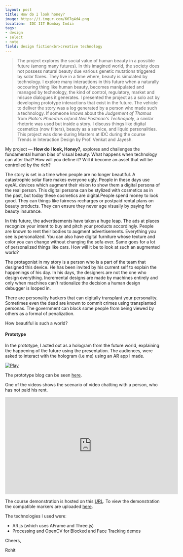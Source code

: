 ```yaml
---
layout: post
title: How do I look honey?
image: https://i.imgur.com/667g4d4.png
location:  IDC IIT Bombay India
tags:
- design
- select
- note
field: design fiction<br>creative technology
---
```


> The project explores the social value of human beauty in a possible future (among many futures). In this imagined world, the society does not possess natural beauty due various genetic mutations triggered by solar flares. They live in a time where, beauty is simulated by technology. I explore many interactions in this future when a naturally occouring thing like human beauty, becomes manipulated and managed by technology, the kind of control, regulatory, market and misuse dialogues it generates. I presented the project as a solo act by developing prototype interactions that exist in the future. The vehicle to deliver the story was a log generated by a person who made such a technology. If someone knows about the *Judgement of Thamus* from *Plato's Phaedrus* or/and *Neil Postman's Technopoly*, a similar rhetoric was used but inside a story. I discuss things like digital cosmetics (now filters), beauty as a service, and liquid personalities. This project was done during Masters at IDC during the course Trends in Interaction Design by Prof. Venkat and Jayesh.


My project &#8212; **How do I look, Honey?**, explores and challenges the fundamental human bias of visual beauty. What happens when technology can alter that? How will you define it? Will it become an asset that will be controlled by the rich?

The story is set in a time when people are no longer beautiful. A catastrophic solar flare makes everyone ugly. People in these days use eyeAL devices which augment their vision to show them a digital persona of the real person. This digital persona can be stylized with cosmetics as in the past, but today these cosmetics are digital.People spend money to look good. They can things like fairness recharges or postpaid rental plans on beauty products. They can ensure they never age visually by paying for beauty insurance.

In this future, the advertisements have taken a huge leap. The ads at places recognize your intent to buy and pitch your products accordingly. People are known to rent their bodies to augment advertisements. Everything you see is personalized. You can also have digital furniture whose texture and color you can change without changing the sofa ever. Same goes for a lot of personalized things like cars. How will it be to look at such an augmented world? 

The protagonist in my story is a person who is a part of the team that designed this device. He has been invited by his current self to explain the happenings of his day. In his days, the designers are not the one who design everything. Incremental designs are made by machines entirely and only when machines can’t rationalize the decision a human design debugger is looped in. 

There are personality hackers that can digitally transplant your personality. Sometimes even the dead are known to commit crimes using transplanted personas. The government can block some people from being viewed by others as a formal of penalization.

How beautiful is such a world?

<h4>Prototype</h4>

In the prototype, I acted out as a hologram from the future world, explaining the happening of the future using the presentation. The audiences, were asked to interact with the hologram (i.e me) using an AR app I made.

<a href="http://rohitg.in/designfiction/index.html">![Play](https://i.imgur.com/667g4d4.png)</a>

The prototype blog can be seen  [here](http://rohitg.in/designfiction/index.html).

One of the videos shows the scenario of video chatting with a person, who has not paid his rent. 

<iframe width="560" height="315" src="https://www.youtube.com/embed/MitBfqTiFBQ" frameborder="0" allow="accelerometer; autoplay; encrypted-media; gyroscope; picture-in-picture" allowfullscreen></iframe>

The course demonstration is hosted on this [URL](https://rohit7gupta.github.io/explore/objects.html). To view the demonstration the compatible markers are uploaded [here](http://rohitg.in/designfiction/markers.pdf).


The technologies I used were:

- AR.js (which uses AFrame and Three.js)
- Processing and OpenCV for Blocked and Face Tracking demos



Cheers,

Rohit
